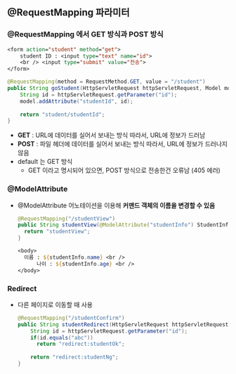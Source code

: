 ## @RequestMapping 파라미터

### @RequestMapping 에서 GET 방식과 POST 방식

```jsp
<form action="student" method="get">
	student ID : <input type="text" name="id"> 
  	<br /> <input type="submit" value="전송">
</form>  
```

```java
@RequestMapping(method = RequestMethod.GET, value = "/student")
public String goStudent(HttpServletRequest httpServletRequest, Model model) {
    String id = httpServletRequest.getParameter("id");
    model.addAttribute("studentId", id);
  
    return "student/studentId";
}
```

- __GET__ : URL에 데이터를 실어서 보내는 방식 따라서, URL에 정보가 드러남 
- __POST__ : 파일 헤더에 데이터를 실어서 보내는 방식 따라서, URL에 정보가 드러나지 않음 
- default 는 GET 방식
  - GET 이라고 명시되어 있으면, POST 방식으로 전송한건 오류남 (405 에러)

### @ModelAttribute

- @ModelAttribute 어노테이션을 이용해 __커맨드 객체의 이름을 변경할 수 있음__

  ```java
  @RequestMapping("/studentView")
  public String studentView(@ModelAttribute("studentInfo") StudentInformation studentInformation) {
  	return "studentView";
  }
  ```

  ```jsp
  <body>
  	이름 : ${studentInfo.name} <br />
    	나이 : ${studentInfo.age} <br />
  </body>
  ```

### Redirect

- 다른 페이지로 이동할 때 사용

  ```java
  @RequestMapping("/studentConfirm")
  public String studentRedirect(HttpServletRequest httpServletRequest, Model model) {
      String id = httpServletRequest.getParameter("id");
      if(id.equals("abc"))
      	return "redirect:studentOk";
      	
      return "redirect:studentNg";
  }
  ```

